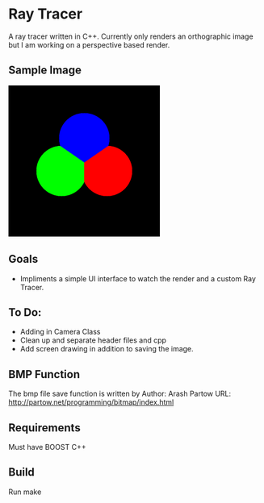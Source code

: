 # Ray Tracer
A ray tracer written in C++.
Currently only renders an orthographic image but I am working on 
a perspective based render. 

## Sample Image 

<img src="/SampleImages/out.png" width="300">

## Goals
- Impliments a simple UI interface to watch the render and a custom Ray Tracer.

## To Do:
- Adding in Camera Class
- Clean up and separate header files and cpp
- Add screen drawing in addition to saving the image.

## BMP Function
The bmp file save function is written by
Author: Arash Partow
URL: http://partow.net/programming/bitmap/index.html

## Requirements
Must have BOOST C++

## Build
Run make 
